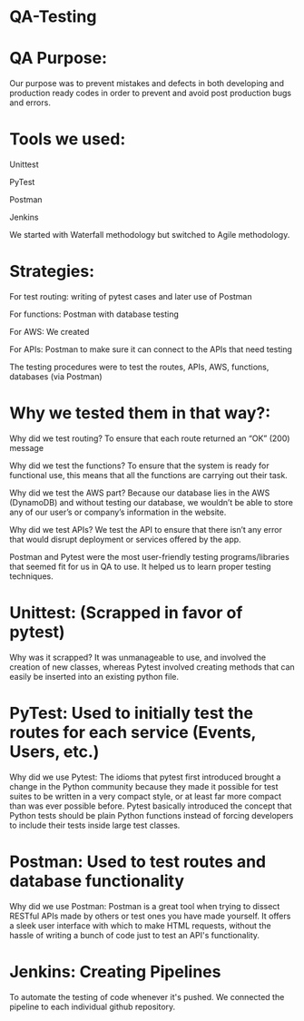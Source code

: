 # QA-Testing

# QA Purpose:

Our purpose was to prevent mistakes and defects in both developing and production ready codes in order to prevent and avoid post production bugs and errors.


# Tools we used:
Unittest

PyTest

Postman

Jenkins

We started with Waterfall methodology but switched to Agile methodology.

# Strategies: 
For test routing: writing of pytest cases and later use of Postman

For functions: Postman with database testing

For AWS: We created 

For APIs: Postman to make sure it can connect to the APIs that need testing


The testing procedures were to test the routes, APIs, AWS, functions, databases (via Postman)



# Why we tested them in that way?:
Why did we test routing? To ensure that each route returned an “OK” (200) message

Why did we test the functions? To ensure that the system is ready for functional use, this means that all the functions are carrying out their task.

Why did we test the AWS part? Because our database lies in the AWS (DynamoDB) and without testing our database, we wouldn’t be able to store any of our user’s or company’s information in the website.

Why did we test APIs? We test the API to ensure that there isn’t any error that would disrupt deployment or services offered by the app.

Postman and Pytest were the most user-friendly testing programs/libraries that seemed fit for us in QA to use. It helped us to learn proper testing techniques.


# Unittest: (Scrapped in favor of pytest)

Why was it scrapped? It was unmanageable to use, and involved the creation of new classes, whereas Pytest involved creating methods that can easily be inserted into an existing python file.


# PyTest: Used to initially test the routes for each service (Events, Users, etc.)


Why did we use Pytest: The idioms that pytest first introduced brought a change in the Python community because they made it possible for test suites to be written in a very compact style, or at least far more compact than was ever possible before. Pytest basically introduced the concept that Python tests should be plain Python functions instead of forcing developers to include their tests inside large test classes.


# Postman: Used to test routes and database functionality

Why did we use Postman: Postman is a great tool when trying to dissect RESTful APIs made by others or test ones you have made yourself. It offers a sleek user interface with which to make HTML requests, without the hassle of writing a bunch of code just to test an API's functionality.

# Jenkins: Creating Pipelines 

To automate the testing of code whenever it's pushed. We connected the pipeline to each individual github repository. 
